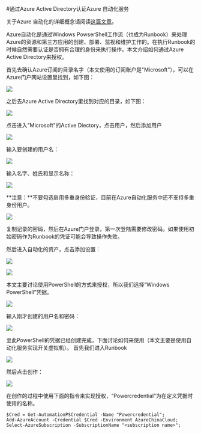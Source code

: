 <properties 
	pageTitle="通过Azure Active Directory认证Azure 自动化服务" 
	description="如何在Azure自动化服务中使用Azure AD认证" 
	services="automation" 
	documentationCenter="" 
	authors=""
	manager="" 
	editor=""/>
<tags ms.service="automation-aog" ms.date="" wacn.date="02/01/2016"/>

#通过Azure Active Directory认证Azure 自动化服务

关于Azure 自动化的详细概念请阅读[这篇文章](/home/features/automation)。

Azure自动化是通过Windows PowserShell工作流（也成为Runbook）来处理Azure的资源和第三方应用的创建、部署、监视和维护工作的。在执行Runbook的时候自然需要认证是否拥有合理的身份来执行操作。本文介绍如何通过Azure Active Directory来授权。

首先去确认Azure订阅的目录名字（本文使用的订阅账户是"Microsoft"），可以在Azure门户网站设置里找到，如下图：

![](./media/aog-automation-connect-mooncake/get-directory.PNG)

之后去Azure Active Directory里找到对应的目录，如下图：

![](./media/aog-automation-connect-mooncake/find-active-directory.PNG)

点击进入"Microsoft"的Active Diectory，点击用户，然后添加用户

![](./media/aog-automation-connect-mooncake/entry-user.PNG)

输入要创建的用户名：

![](./media/aog-automation-connect-mooncake/create-new-user.PNG)

输入名字、姓氏和显示名称：


![](./media/aog-automation-connect-mooncake/create-user2.PNG)

**注意：**不要勾选启用多重身份验证，目前在Azure自动化服务中还不支持多重身份用户。

![](./media/aog-automation-connect-mooncake/create-user3.PNG)

复制记录的密码，然后在Azure门户登录，第一次登陆需要修改密码。如果使用初始密码作为Runbook的凭证可能会导致操作失败。

然后进入自动化的资产，点击添加设置：

![](./media/aog-automation-connect-mooncake/entry-automation.PNG)

![](./media/aog-automation-connect-mooncake/add-config.PNG)

本文主要讨论使用PowerShell的方式来授权，所以我们选择“Windows PowerShell”凭据。

![](./media/aog-automation-connect-mooncake/define-config.PNG)

输入刚才创建的用户名和密码：

![](./media/aog-automation-connect-mooncake/input-user-information.PNG)

至此PowerShell的凭据已经创建完成，下面讨论如何来使用（本文主要是使用自动化服务实现开关虚拟机）。
首先我们进入Runbook

![](./media/aog-automation-connect-mooncake/entry-runbook.PNG)

然后点击创作：

![](./media/aog-automation-connect-mooncake/edit-draft.PNG)

在创作的过程中使用下面的指令来实现授权，“Powercredential”为在定义凭据时使用的名称。

	$Cred = Get-AutomationPSCredential -Name "Powercredential"; 
    Add-AzureAccount -Credential $Cred -Environment AzureChinaCloud;
    Select-AzureSubscription -SubscriptionName "<subscription name>";  








